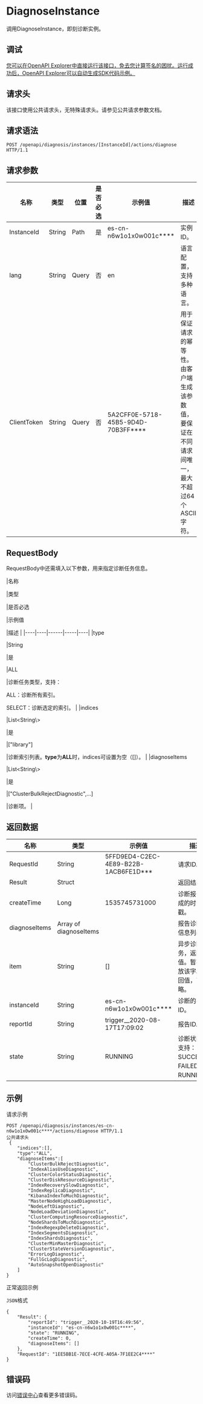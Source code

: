 # DiagnoseInstance

调用DiagnoseInstance，即刻诊断实例。

## 调试

[您可以在OpenAPI Explorer中直接运行该接口，免去您计算签名的困扰。运行成功后，OpenAPI Explorer可以自动生成SDK代码示例。](https://api.aliyun.com/#product=elasticsearch&api=DiagnoseInstance&type=ROA&version=2017-06-13)

## 请求头

该接口使用公共请求头，无特殊请求头。请参见公共请求参数文档。

## 请求语法

```
POST /openapi/diagnosis/instances/[InstanceId]/actions/diagnose HTTP/1.1
```

## 请求参数

|名称|类型|位置|是否必选|示例值|描述|
|--|--|--|----|---|--|
|InstanceId|String|Path|是|es-cn-n6w1o1x0w001c\*\*\*\*|实例ID。 |
|lang|String|Query|否|en|语言配置，支持多种语言。 |
|ClientToken|String|Query|否|5A2CFF0E-5718-45B5-9D4D-70B3FF\*\*\*\*|用于保证请求的幂等性。由客户端生成该参数值，要保证在不同请求间唯一，最大不超过64个ASCII字符。 |

## RequestBody

RequestBody中还需填入以下参数，用来指定诊断任务信息。

|名称

|类型

|是否必选

|示例值

|描述 |
|----|----|------|-----|----|
|type

|String

|是

|ALL

|诊断任务类型，支持：

 ALL：诊断所有索引。

 SELECT：诊断选定的索引。 |
|indices

|List<String\\\>

|是

|\["library"\]

|诊断索引列表。**type**为**ALL**时，indices可设置为空（\[\]）。 |
|diagnoseItems

|List<String\\\>

|是

|\["ClusterBulkRejectDiagnostic",...\]

|诊断项。 |

## 返回数据

|名称|类型|示例值|描述|
|--|--|---|--|
|RequestId|String|5FFD9ED4-C2EC-4E89-B22B-1ACB6FE1D\*\*\*|请求ID。 |
|Result|Struct| |返回结果。 |
|createTime|Long|1535745731000|诊断报告生成的时间戳。 |
|diagnoseItems|Array of diagnoseItems| |报告诊断项信息列表。 |
|item|String|\[\]|异步诊断任务，返回空值。暂不开放该字段返回值，可忽略。 |
|instanceId|String|es-cn-n6w1o1x0w001c\*\*\*\*|诊断的实例ID。 |
|reportId|String|trigger\_\_2020-08-17T17:09:02|报告ID。 |
|state|String|RUNNING|诊断状态。支持：SUCCESS、FAILED和RUNNING。 |

## 示例

请求示例

```
POST /openapi/diagnosis/instances/es-cn-n6w1o1x0w001c****/actions/diagnose HTTP/1.1
公共请求头
 {
    "indices":[],
    "type":"ALL",
    "diagnoseItems":[
        "ClusterBulkRejectDiagnostic",
        "IndexAliasUseDiagnostic",
        "ClusterColorStatusDiagnostic",
        "ClusterDiskResourceDiagnostic",
        "IndexRecoverySlowDiagnostic",
        "IndexReplicaDiagnostic",
        "KibanaIndexToMuchDiagnostic",
        "MasterNodeHighLoadDiagnostic",
        "NodeLeftDiagnostic",
        "NodeLoadDeviationDiagnostic",
        "ClusterComputingResourceDiagnostic",
        "NodeShardsToMuchDiagnostic",
        "IndexRegexpDeleteDiagnostic",
        "IndexSegmentsDiagnostic",
        "IndexShardsDiagnostic",
        "ClusterMinMasterDiagnostic",
        "ClusterStateVersionDiagnostic",
        "ErrorLogDiagnostic",
        "FullGcLogDiagnostic",
        "AutoSnapshotOpenDiagnostic"
    ]
}
```

正常返回示例

`JSON`格式

```
{
	"Result": {
		"reportId": "trigger__2020-10-19T16:49:56",
		"instanceId": "es-cn-n6w1o1x0w001c****",
		"state": "RUNNING",
		"createTime": 0,
		"diagnoseItems": []
	},
	"RequestId": "1EE5BB1E-7ECE-4CFE-A05A-7F1EE2C4****"
}
```

## 错误码

访问[错误中心](https://error-center.alibabacloud.com/status/product/elasticsearch)查看更多错误码。

